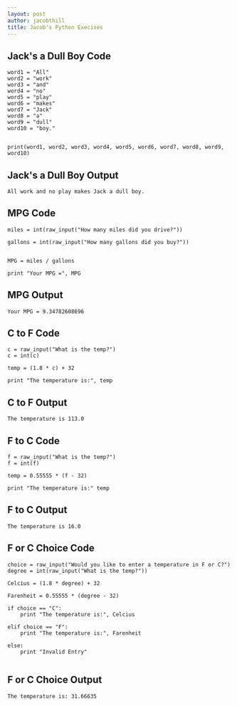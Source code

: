 ```yaml
---
layout: post
author: jacobthill
title: Jacob's Python Execises
---
```


## Jack's a Dull Boy Code

```
word1 = "All" 
word2 = "work"
word3 = "and"
word4 = "no"
word5 = "play"
word6 = "makes"
word7 = "Jack"
word8 = "a"
word9 = "dull"
word10 = "boy."


print(word1, word2, word3, word4, word5, word6, word7, word8, word9, word10)

```

## Jack's a Dull Boy Output

```
All work and no play makes Jack a dull boy.
```

## MPG Code

```
miles = int(raw_input("How many miles did you drive?"))

gallons = int(raw_input("How many gallons did you buy?"))


MPG = miles / gallons

print "Your MPG =", MPG

```

## MPG Output

```
Your MPG = 9.34782608696

```

## C to F Code

```
c = raw_input("What is the temp?")
c = int(c)

temp = (1.8 * c) + 32

print "The temperature is:", temp

```

## C to F Output

```
The temperature is 113.0

```

## F to C Code

```
f = raw_input("What is the temp?")
f = int(f)

temp = 0.55555 * (f - 32)

print "The temperature is:" temp

```

## F to C Output

```
The temperature is 16.0

```

## F or C Choice Code

```
choice = raw_input("Would you like to enter a temperature in F or C?")
degree = int(raw_input("What is the temp?"))

Celcius = (1.8 * degree) + 32

Farenheit = 0.55555 * (degree - 32)

if choice == "C":
    print "The temperature is:", Celcius
    
elif choice == "F":
    print "The temperature is:", Farenheit
    
else:
    print "Invalid Entry"
        
```

## F or C Choice Output

```
The temperature is: 31.66635
```
